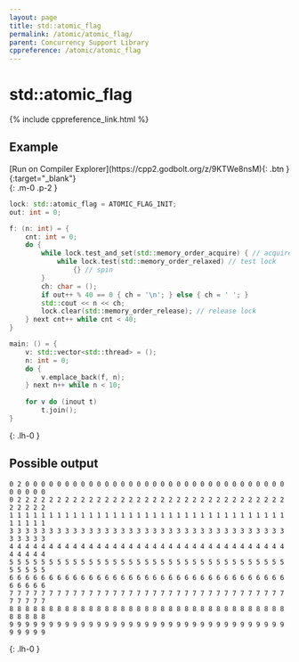 ```yaml
---
layout: page
title: std::atomic_flag
permalink: /atomic/atomic_flag/
parent: Concurrency Support Library
cppreference: /atomic/atomic_flag
---
```

# std::atomic_flag

{% include cppreference_link.html %}

## Example

<div class="code-example" markdown="1">
[Run on Compiler Explorer](https://cpp2.godbolt.org/z/9KTWe8nsM){: .btn }{:target="_blank"}
</div>
{: .m-0 .p-2 }

```cpp
lock: std::atomic_flag = ATOMIC_FLAG_INIT;
out: int = 0;

f: (n: int) = {
    cnt: int = 0;
    do {
        while lock.test_and_set(std::memory_order_acquire) { // acquire lock
            while lock.test(std::memory_order_relaxed) // test lock
                {} // spin
        }
        ch: char = ();
        if out++ % 40 == 0 { ch = '\n'; } else { ch = ' '; }
        std::cout << n << ch;
        lock.clear(std::memory_order_release); // release lock
    } next cnt++ while cnt < 40;
}

main: () = {
    v: std::vector<std::thread> = ();
    n: int = 0;
    do {
        v.emplace_back(f, n);
    } next n++ while n < 10;
        
    for v do (inout t)
        t.join();
}
```
{: .lh-0 }

## Possible output

```
0 2 0 0 0 0 0 0 0 0 0 0 0 0 0 0 0 0 0 0 0 0 0 0 0 0 0 0 0 0 0 0 0 0 0 0 0 0 0 0
0 2 2 2 2 2 2 2 2 2 2 2 2 2 2 2 2 2 2 2 2 2 2 2 2 2 2 2 2 2 2 2 2 2 2 2 2 2 2 2
1 1 1 1 1 1 1 1 1 1 1 1 1 1 1 1 1 1 1 1 1 1 1 1 1 1 1 1 1 1 1 1 1 1 1 1 1 1 1 1
3 3 3 3 3 3 3 3 3 3 3 3 3 3 3 3 3 3 3 3 3 3 3 3 3 3 3 3 3 3 3 3 3 3 3 3 3 3 3 3
4 4 4 4 4 4 4 4 4 4 4 4 4 4 4 4 4 4 4 4 4 4 4 4 4 4 4 4 4 4 4 4 4 4 4 4 4 4 4 4
5 5 5 5 5 5 5 5 5 5 5 5 5 5 5 5 5 5 5 5 5 5 5 5 5 5 5 5 5 5 5 5 5 5 5 5 5 5 5 5
6 6 6 6 6 6 6 6 6 6 6 6 6 6 6 6 6 6 6 6 6 6 6 6 6 6 6 6 6 6 6 6 6 6 6 6 6 6 6 6
7 7 7 7 7 7 7 7 7 7 7 7 7 7 7 7 7 7 7 7 7 7 7 7 7 7 7 7 7 7 7 7 7 7 7 7 7 7 7 7
8 8 8 8 8 8 8 8 8 8 8 8 8 8 8 8 8 8 8 8 8 8 8 8 8 8 8 8 8 8 8 8 8 8 8 8 8 8 8 8
9 9 9 9 9 9 9 9 9 9 9 9 9 9 9 9 9 9 9 9 9 9 9 9 9 9 9 9 9 9 9 9 9 9 9 9 9 9 9 9
```
{: .lh-0 }
